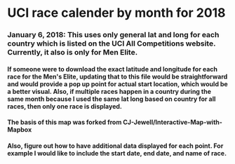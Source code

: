 # UCI race calender by month for 2018

### January 6, 2018: This uses only general lat and long for each country which is listed on the UCI All Competitions website. Currently, it also is only for Men Elite.


#### If someone were to download the exact latitude and longitude for each race for the Men's Elite, updating that to this file would be straightforward and would provide a pop up point for actual start location, which would be a better visual. Also, if multiple races happen in a country during the same month because I used the same lat long based on country for all races, then only one race is displayed. 


#### The basis of this map was forked from CJ-Jewell/Interactive-Map-with-Mapbox

#### Also, figure out how to have additional data displayed for each point. For example I would like to include the start date, end date, and name of race.


